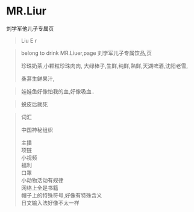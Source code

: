 # MR.Liur
刘学军他儿子专属页


>Liu E r

> belong to drink MR.Liuer,page
> 刘学军儿子专属饮品,页
>
> 珍珠奶茶,小颗粒珍珠肉肉,
> 大绿棒子,生鲜,纯鲜,熟鲜,天湖啤酒,沈阳老雪,
>
>
> 桑葚生鲜果汁,
>
>
>
>
>


>娃娃鱼好像怕我的血,好像吸血..
>
>

>蜕皮后就死
>
>


>词汇
>
>中国神秘组织     </br>
>
>主播            </br>
>项链            </br>
>小视频          </br>
>福利            </br>
>口罩            </br>
>小动物活动有规律  </br>
>网络上全是书籍    </br>
>帽子上的特殊符号,好像有特殊含义 </br>
>日文输入法好像不太一样   </br>
